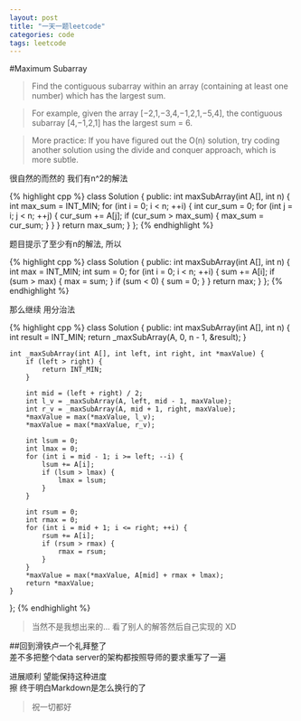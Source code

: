 ```yaml
---
layout: post
title: "一天一题leetcode"
categories: code
tags: leetcode
---
```


#Maximum Subarray

>Find the contiguous subarray within an array (containing at least one number) which has the largest sum.

>For example, given the array [−2,1,−3,4,−1,2,1,−5,4],
>the contiguous subarray [4,−1,2,1] has the largest sum = 6.

>More practice:
>If you have figured out the O(n) solution, try coding another solution using the divide and conquer approach, which is more subtle.

很自然的而然的 我们有n^2的解法

{% highlight cpp %}
class Solution {
public:
    int maxSubArray(int A[], int n) {
        int max_sum = INT_MIN;
        for (int i = 0; i < n; ++i) {
            int cur_sum = 0;
            for (int j = i; j < n; ++j) {
                cur_sum += A[j];
                if (cur_sum > max_sum) {
                    max_sum = cur_sum;
                }
            }
        }
        return max_sum;
    }
};
{% endhighlight %}

题目提示了至少有n的解法, 所以

{% highlight cpp %}
class Solution {
public:
    int maxSubArray(int A[], int n) {
        int max = INT_MIN;
        int sum = 0;
        for (int i = 0; i < n; ++i) {
            sum += A[i];
            if (sum > max) {
                max = sum;
            }
            if (sum < 0) {
                sum = 0;
            }
        }
        return max;
    }
};
{% endhighlight %}

那么继续 用分治法

{% highlight cpp %}
class Solution {
public:
    int maxSubArray(int A[], int n) {
        int result = INT_MIN;
        return _maxSubArray(A, 0, n - 1, &result);
    }
    
    int _maxSubArray(int A[], int left, int right, int *maxValue) {
        if (left > right) {
            return INT_MIN;
        }
        
        int mid = (left + right) / 2;
        int l_v = _maxSubArray(A, left, mid - 1, maxValue);
        int r_v = _maxSubArray(A, mid + 1, right, maxValue);
        *maxValue = max(*maxValue, l_v);
        *maxValue = max(*maxValue, r_v);
        
        int lsum = 0;
        int lmax = 0;
        for (int i = mid - 1; i >= left; --i) {
            lsum += A[i];
            if (lsum > lmax) {
                lmax = lsum;
            }
        }
        
        int rsum = 0;
        int rmax = 0;
        for (int i = mid + 1; i <= right; ++i) {
            rsum += A[i];
            if (rsum > rmax) {
                rmax = rsum;
            }
        }
        *maxValue = max(*maxValue, A[mid] + rmax + lmax);
        return *maxValue;
    }
};
{% endhighlight %}

>当然不是我想出来的... 看了别人的解答然后自己实现的 XD

##回到滑铁卢一个礼拜整了    
差不多把整个data server的架构都按照导师的要求重写了一遍 


进展顺利 望能保持这种进度   
擦 终于明白Markdown是怎么换行的了   
>祝一切都好